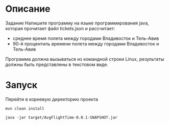 # Описание
Задание
Напишите программу на языке программирования java, которая прочитает файл tickets.json и рассчитает:
- среднее время полета между городами Владивосток и Тель-Авив
- 90-й процентиль времени полета между городами  Владивосток и Тель-Авив

Программа должна вызываться из командной строки Linux, результаты должны быть представлены в текстовом виде.

# Запуск
Перейти в корневую директорию проекта
```
mvn clean install
```
```
java -jar target/AvgFlightTime-0.0.1-SNAPSHOT.jar
```